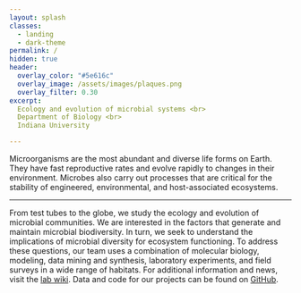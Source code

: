 ```yaml
---
layout: splash
classes:
  - landing
  - dark-theme
permalink: /
hidden: true
header:
  overlay_color: "#5e616c"
  overlay_image: /assets/images/plaques.png
  overlay_filter: 0.30
excerpt: 
  Ecology and evolution of microbial systems <br>
  Department of Biology <br>
  Indiana University

---
```


Microorganisms are the most abundant and diverse life forms on Earth. They have fast reproductive rates and evolve rapidly to changes in their environment. Microbes also carry out processes that are critical for the stability of engineered, environmental, and host-associated ecosystems.

---

From test tubes to the globe, we study the ecology and evolution of microbial communities. We are interested in the factors that generate and maintain microbial biodiversity. In turn, we seek to understand the implications of microbial diversity for ecosystem functioning. To address these questions, our team uses a combination of molecular biology, modeling, data mining and synthesis, laboratory experiments, and field surveys in a wide range of habitats. For additional information and news, visit the [lab wiki](https://lennon.bio.indiana.edu/index.php?title=Main_Page). Data and code for our projects can be found on [GitHub](https://github.com/LennonLab).
